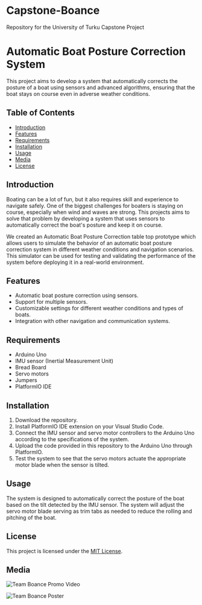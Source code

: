 # Capstone-Boance
Repository for the University of Turku Capstone Project

# Automatic Boat Posture Correction System
This project aims to develop a system that automatically corrects the posture of a boat using sensors and advanced algorithms, ensuring that the boat stays on course even in adverse weather conditions.

## Table of Contents
* [Introduction](#Introduction)
* [Features](#Features)
* [Requirements](#Requirements)
* [Installation](#Installation)
* [Usage](#Usage)
* [Media](#Media)
* [License](#License)

## Introduction
Boating can be a lot of fun, but it also requires skill and experience to navigate safely. One of the biggest challenges for boaters is staying on course, especially when wind and waves are strong. This projects aims to solve that problem by developing a system that uses sensors to automatically correct the boat's posture and keep it on course.

We created an Automatic Boat Posture Correction table top prototype which allows users to simulate the behavior of an automatic boat posture correction system in different weather conditions and navigation scenarios. This simulator can be used for testing and validating the performance of the system before deploying it in a real-world environment.

## Features
* Automatic boat posture correction using sensors.
* Support for multiple sensors.
* Customizable settings for different weather conditions and types of boats.
* Integration with other navigation and communication systems.

## Requirements
* Arduino Uno
* IMU sensor (Inertial Measurement Unit)
* Bread Board
* Servo motors
* Jumpers
* PlatformIO IDE

## Installation
1. Download the repository.
2. Install PlatformIO IDE extension on your Visual Studio Code.
3. Connect the IMU sensor and servo motor controllers to the Arduino Uno according to the specifications of the system.
4. Upload the code provided in this repository to the Arduino Uno through PlatformIO. 
5. Test the system to see that the servo motors actuate the appropriate motor blade when the sensor is tilted.

## Usage
The system is designed to automatically correct the posture of the boat based on the tilt detected by the IMU sensor. The system will adjust the servo motor blade serving as trim tabs as needed to reduce the rolling and pitching of the boat. 

## License
This project is licensed under the [MIT License](https://choosealicense.com/licenses/mit/). 

## Media
![Team Boance Promo Video](https://user-images.githubusercontent.com/40091471/227297075-f2c7bc11-0fd6-476c-bf3a-d2a75c97193a.gif)

![Team Boance Poster](https://github.com/BowenTT/Capstone-Boance/blob/main/Poster.jpg?raw=true)



